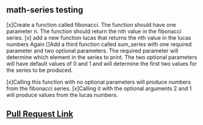 ## math-series testing
[x]Create a function called fibonacci. The function should have one parameter n. The function should return the nth value in the fibonacci series.
[x] add a new function lucas that returns the nth value in the lucas numbers Again
[]Add a third function called sum_series with one required parameter and two optional parameters. The required parameter will determine which element in the series to print. The two optional parameters will have default values of 0 and 1 and will determine the first two values for the series to be produced.

[x]Calling this function with no optional parameters will produce numbers from the fibonacci series.
[x]Calling it with the optional arguments 2 and 1 will produce values from the lucas numbers.


##  [Pull Request Link](https://github.com/mohammadsilwadi/snakes-cafe/pull/1)